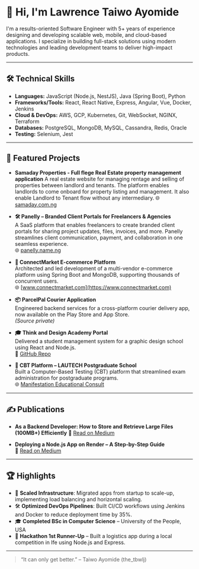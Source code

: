 # 👋 Hi, I'm Lawrence Taiwo Ayomide

I'm a results-oriented Software Engineer with 5+ years of experience designing and developing scalable web, mobile, and cloud-based applications. I specialize in building full-stack solutions using modern technologies and leading development teams to deliver high-impact products.

---

## 🛠️ Technical Skills

- **Languages:** JavaScript (Node.js, NestJS), Java (Spring Boot), Python  
- **Frameworks/Tools:** React, React Native, Express, Angular, Vue, Docker, Jenkins  
- **Cloud & DevOps:** AWS, GCP, Kubernetes, Git, WebSocket, NGINX, Terraform  
- **Databases:** PostgreSQL, MongoDB, MySQL, Cassandra, Redis, Oracle  
- **Testing:** Selenium, Jest  

---

## 🚀 Featured Projects

- **Samaday Properties - Full flege Real Estate property management application**
  A real estate website for managing rentage and selling of properties between landlord and tenants. The platform enables landlords to come onboard for property listing and management. It also enable Landlord to Tenant flow without any intermediary.
  🌐 [samaday.com.ng](https://samaday.com.ng)
  

- **🛠️ Panelly – Branded Client Portals for Freelancers & Agencies**  
  A SaaS platform that enables freelancers to create branded client portals for sharing project updates, files, invoices, and more. Panelly streamlines client communication, payment, and collaboration in one seamless experience.  
  🌐 [panelly.name.ng](https://panelly.name.ng)

- **🛒 ConnectMarket E-commerce Platform**  
  Architected and led development of a multi-vendor e-commerce platform using Spring Boot and MongoDB, supporting thousands of concurrent users.  
  🌐 [www.connectmarket.com](https://www.connectmarket.com)

- **📦 ParcelPal Courier Application**  
  Engineered backend services for a cross-platform courier delivery app, now available on the Play Store and App Store.  
  *(Source private)*

- **🎓 Think and Design Academy Portal**  
  Delivered a student management system for a graphic design school using React and Node.js.  
  🔗 [GitHub Repo](https://github.com/TBWLJ/TADavid.git)

- **📝 CBT Platform – LAUTECH Postgraduate School**  
  Built a Computer-Based Testing (CBT) platform that streamlined exam administration for postgraduate programs.  
  🌐 [Manifestation Educational Consult](https://manifestationedu.vercel.app/)

---

## ✍️ Publications

- **As a Backend Developer: How to Store and Retrieve Large Files (100MB+) Efficiently**
  📰 [Read on Medium](https://medium.com/@taiwoayomide202/as-a-backend-developer-how-to-store-and-retrieve-large-files-100mb-efficiently-102ab9eb1922)

- **Deploying a Node.js App on Render – A Step-by-Step Guide**  
  📰 [Read on Medium](https://medium.com/@taiwoayomide202/deploying-a-node-js-application-on-render-a-step-by-step-guide-for-beginners-1be627ae9cda)

---

## 🏆 Highlights

- 🧠 **Scaled Infrastructure**: Migrated apps from startup to scale-up, implementing load balancing and horizontal scaling.  
- 🛠️ **Optimized DevOps Pipelines**: Built CI/CD workflows using Jenkins and Docker to reduce deployment time by 35%.  
- 🎓 **Completed BSc in Computer Science** – University of the People, USA  
- 🏅 **Hackathon 1st Runner-Up** – Built a logistics app during a local competition in Ife using Node.js and Express.  

---

> “It can only get better.” – Taiwo Ayomide (the_tbwlj)
